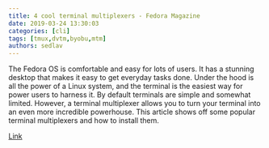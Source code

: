 ```yaml
---
title: 4 cool terminal multiplexers - Fedora Magazine
date: 2019-03-24 13:30:03
categories: [cli]
tags: [tmux,dvtm,byobu,mtm]
authors: sedlav
---
```


The Fedora OS is comfortable and easy for lots of users. It has a stunning desktop that makes it easy to get everyday tasks done. Under the hood is all the power of a Linux system, and the terminal is the easiest way for power users to harness it. By default terminals are simple and somewhat limited. However, a terminal multiplexer allows you to turn your terminal into an even more incredible powerhouse. This article shows off some popular terminal multiplexers and how to install them.

[Link](https://fedoramagazine.org/4-cool-terminal-multiplexers/)
